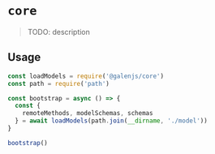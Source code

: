 # `core`

> TODO: description

## Usage

```javascript
const loadModels = require('@galenjs/core')
const path = require('path')

const bootstrap = async () => {
  const {
    remoteMethods, modelSchemas, schemas
  } = await loadModels(path.join(__dirname, './model'))
}

bootstrap()
```
